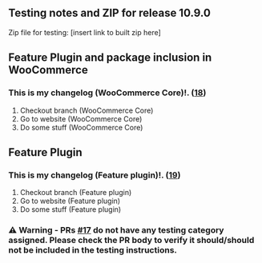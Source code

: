 ## Testing notes and ZIP for release 10.9.0

Zip file for testing: [insert link to built zip here]

## Feature Plugin and package inclusion in WooCommerce

### This is my changelog (WooCommerce Core)!. ([18](https://github.com/tarhi-saad/woocommerce-gutenberg-products-block/pull/18))

1. Checkout branch (WooCommerce Core)
2. Go to website (WooCommerce Core)
3. Do some stuff (WooCommerce Core)

## Feature Plugin

### This is my changelog (Feature plugin)!. ([19](https://github.com/tarhi-saad/woocommerce-gutenberg-products-block/pull/19))

1. Checkout branch (Feature plugin)
2. Go to website (Feature plugin)
3. Do some stuff (Feature plugin)

### ⚠️ Warning - PRs [#17](https://github.com/tarhi-saad/woocommerce-gutenberg-products-block/pull/17) do not have any testing category assigned. Please check the PR body to verify it should/should not be included in the testing instructions.
